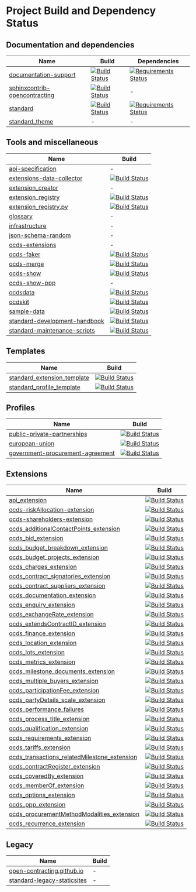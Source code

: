 # Project Build and Dependency Status

## Documentation and dependencies

Name|Build|Dependencies
-|-|-
[documentation-support](https://github.com/open-contracting/documentation-support)|[![Build Status](https://travis-ci.org/open-contracting/documentation-support.svg)](https://travis-ci.org/open-contracting/documentation-support)|[![Requirements Status](https://requires.io/github/open-contracting/documentation-support/requirements.svg)](https://requires.io/github/open-contracting/documentation-support/requirements/)
[sphinxcontrib-opencontracting](https://github.com/open-contracting/sphinxcontrib-opencontracting)|[![Build Status](https://travis-ci.org/open-contracting/sphinxcontrib-opencontracting.svg)](https://travis-ci.org/open-contracting/sphinxcontrib-opencontracting)|-
[standard](https://github.com/open-contracting/standard)|[![Build Status](https://travis-ci.org/open-contracting/standard.svg)](https://travis-ci.org/open-contracting/standard)|[![Requirements Status](https://requires.io/github/open-contracting/standard/requirements.svg)](https://requires.io/github/open-contracting/standard/requirements/)
[standard_theme](https://github.com/open-contracting/standard_theme)|-|-

## Tools and miscellaneous

Name|Build
-|-
[api-specification](https://github.com/open-contracting/api-specification)|-|
[extensions-data-collector](https://github.com/open-contracting/extensions-data-collector)|[![Build Status](https://travis-ci.org/open-contracting/extensions-data-collector.svg)](https://travis-ci.org/open-contracting/extensions-data-collector)|
[extension_creator](https://github.com/open-contracting/extension_creator)|-|
[extension_registry](https://github.com/open-contracting/extension_registry)|[![Build Status](https://travis-ci.org/open-contracting/extension_registry.svg)](https://travis-ci.org/open-contracting/extension_registry)|
[extension_registry.py](https://github.com/open-contracting/extension_registry.py)|[![Build Status](https://travis-ci.org/open-contracting/extension_registry.py.svg)](https://travis-ci.org/open-contracting/extension_registry.py)|[![Requirements Status](https://requires.io/github/open-contracting/extension_registry.py/requirements.svg)](https://requires.io/github/open-contracting/extension_registry.py/requirements/)
[glossary](https://github.com/open-contracting/glossary)|-|
[infrastructure](https://github.com/open-contracting/infrastructure)|-|
[json-schema-random](https://github.com/open-contracting/json-schema-random)|-|
[ocds-extensions](https://github.com/open-contracting/ocds-extensions)|-|
[ocds-faker](https://github.com/open-contracting/ocds-faker)|[![Build Status](https://travis-ci.org/open-contracting/ocds-faker.svg)](https://travis-ci.org/open-contracting/ocds-faker)|
[ocds-merge](https://github.com/open-contracting/ocds-merge)|[![Build Status](https://travis-ci.org/open-contracting/ocds-merge.svg)](https://travis-ci.org/open-contracting/ocds-merge)|
[ocds-show](https://github.com/open-contracting/ocds-show)|[![Build Status](https://travis-ci.org/open-contracting/ocds-show.svg)](https://travis-ci.org/open-contracting/ocds-show)|
[ocds-show-ppp](https://github.com/open-contracting/ocds-show-ppp)|-|
[ocdsdata](https://github.com/open-contracting/ocdsdata)|[![Build Status](https://travis-ci.org/open-contracting/ocdsdata.svg)](https://travis-ci.org/open-contracting/ocdsdata)|
[ocdskit](https://github.com/open-contracting/ocdskit)|[![Build Status](https://travis-ci.org/open-contracting/ocdskit.svg)](https://travis-ci.org/open-contracting/ocdskit)|[![Requirements Status](https://requires.io/github/open-contracting/ocdskit/requirements.svg)](https://requires.io/github/open-contracting/ocdskit/requirements/)
[sample-data](https://github.com/open-contracting/sample-data)|[![Build Status](https://travis-ci.org/open-contracting/sample-data.svg)](https://travis-ci.org/open-contracting/sample-data)|[![Requirements Status](https://requires.io/github/open-contracting/sample-data/requirements.svg)](https://requires.io/github/open-contracting/sample-data/requirements/)
[standard-development-handbook](https://github.com/open-contracting/standard-development-handbook)|[![Build Status](https://travis-ci.org/open-contracting/standard-development-handbook.svg)](https://travis-ci.org/open-contracting/standard-development-handbook)|[![Requirements Status](https://requires.io/github/open-contracting/standard-development-handbook/requirements.svg)](https://requires.io/github/open-contracting/standard-development-handbook/requirements/)
[standard-maintenance-scripts](https://github.com/open-contracting/standard-maintenance-scripts)|[![Build Status](https://travis-ci.org/open-contracting/standard-maintenance-scripts.svg)](https://travis-ci.org/open-contracting/standard-maintenance-scripts)|

## Templates

Name|Build
-|-
[standard_extension_template](https://github.com/open-contracting/standard_extension_template)|[![Build Status](https://travis-ci.org/open-contracting/standard_extension_template.svg)](https://travis-ci.org/open-contracting/standard_extension_template)|
[standard_profile_template](https://github.com/open-contracting/standard_profile_template)|[![Build Status](https://travis-ci.org/open-contracting/standard_profile_template.svg)](https://travis-ci.org/open-contracting/standard_profile_template)|[![Requirements Status](https://requires.io/github/open-contracting/standard_profile_template/requirements.svg)](https://requires.io/github/open-contracting/standard_profile_template/requirements/)

## Profiles

Name|Build
-|-
[public-private-partnerships](https://github.com/open-contracting/public-private-partnerships)|[![Build Status](https://travis-ci.org/open-contracting/public-private-partnerships.svg)](https://travis-ci.org/open-contracting/public-private-partnerships)|[![Requirements Status](https://requires.io/github/open-contracting/public-private-partnerships/requirements.svg)](https://requires.io/github/open-contracting/public-private-partnerships/requirements/)
[european-union](https://github.com/open-contracting-extensions/european-union)|[![Build Status](https://travis-ci.org/open-contracting-extensions/european-union.svg)](https://travis-ci.org/open-contracting-extensions/european-union)|
[government-procurement-agreement](https://github.com/open-contracting-extensions/government-procurement-agreement)|[![Build Status](https://travis-ci.org/open-contracting-extensions/government-procurement-agreement.svg)](https://travis-ci.org/open-contracting-extensions/government-procurement-agreement)|

## Extensions

Name|Build
-|-
[api_extension](https://github.com/open-contracting/api_extension)|[![Build Status](https://travis-ci.org/open-contracting/api_extension.svg)](https://travis-ci.org/open-contracting/api_extension)|
[ocds-riskAllocation-extension](https://github.com/open-contracting/ocds-riskAllocation-extension)|[![Build Status](https://travis-ci.org/open-contracting/ocds-riskAllocation-extension.svg)](https://travis-ci.org/open-contracting/ocds-riskAllocation-extension)|
[ocds-shareholders-extension](https://github.com/open-contracting/ocds-shareholders-extension)|[![Build Status](https://travis-ci.org/open-contracting/ocds-shareholders-extension.svg)](https://travis-ci.org/open-contracting/ocds-shareholders-extension)|
[ocds_additionalContactPoints_extension](https://github.com/open-contracting/ocds_additionalContactPoints_extension)|[![Build Status](https://travis-ci.org/open-contracting/ocds_additionalContactPoints_extension.svg)](https://travis-ci.org/open-contracting/ocds_additionalContactPoints_extension)|
[ocds_bid_extension](https://github.com/open-contracting/ocds_bid_extension)|[![Build Status](https://travis-ci.org/open-contracting/ocds_bid_extension.svg)](https://travis-ci.org/open-contracting/ocds_bid_extension)|
[ocds_budget_breakdown_extension](https://github.com/open-contracting/ocds_budget_breakdown_extension)|[![Build Status](https://travis-ci.org/open-contracting/ocds_budget_breakdown_extension.svg)](https://travis-ci.org/open-contracting/ocds_budget_breakdown_extension)|
[ocds_budget_projects_extension](https://github.com/open-contracting/ocds_budget_projects_extension)|[![Build Status](https://travis-ci.org/open-contracting/ocds_budget_projects_extension.svg)](https://travis-ci.org/open-contracting/ocds_budget_projects_extension)|
[ocds_charges_extension](https://github.com/open-contracting/ocds_charges_extension)|[![Build Status](https://travis-ci.org/open-contracting/ocds_charges_extension.svg)](https://travis-ci.org/open-contracting/ocds_charges_extension)|
[ocds_contract_signatories_extension](https://github.com/open-contracting/ocds_contract_signatories_extension)|[![Build Status](https://travis-ci.org/open-contracting/ocds_contract_signatories_extension.svg)](https://travis-ci.org/open-contracting/ocds_contract_signatories_extension)|
[ocds_contract_suppliers_extension](https://github.com/open-contracting/ocds_contract_suppliers_extension)|[![Build Status](https://travis-ci.org/open-contracting/ocds_contract_suppliers_extension.svg)](https://travis-ci.org/open-contracting/ocds_contract_suppliers_extension)|
[ocds_documentation_extension](https://github.com/open-contracting/ocds_documentation_extension)|[![Build Status](https://travis-ci.org/open-contracting/ocds_documentation_extension.svg)](https://travis-ci.org/open-contracting/ocds_documentation_extension)|
[ocds_enquiry_extension](https://github.com/open-contracting/ocds_enquiry_extension)|[![Build Status](https://travis-ci.org/open-contracting/ocds_enquiry_extension.svg)](https://travis-ci.org/open-contracting/ocds_enquiry_extension)|
[ocds_exchangeRate_extension](https://github.com/open-contracting/ocds_exchangeRate_extension)|[![Build Status](https://travis-ci.org/open-contracting/ocds_exchangeRate_extension.svg)](https://travis-ci.org/open-contracting/ocds_exchangeRate_extension)|
[ocds_extendsContractID_extension](https://github.com/open-contracting/ocds_extendsContractID_extension)|[![Build Status](https://travis-ci.org/open-contracting/ocds_extendsContractID_extension.svg)](https://travis-ci.org/open-contracting/ocds_extendsContractID_extension)|
[ocds_finance_extension](https://github.com/open-contracting/ocds_finance_extension)|[![Build Status](https://travis-ci.org/open-contracting/ocds_finance_extension.svg)](https://travis-ci.org/open-contracting/ocds_finance_extension)|
[ocds_location_extension](https://github.com/open-contracting/ocds_location_extension)|[![Build Status](https://travis-ci.org/open-contracting/ocds_location_extension.svg)](https://travis-ci.org/open-contracting/ocds_location_extension)|
[ocds_lots_extension](https://github.com/open-contracting/ocds_lots_extension)|[![Build Status](https://travis-ci.org/open-contracting/ocds_lots_extension.svg)](https://travis-ci.org/open-contracting/ocds_lots_extension)|
[ocds_metrics_extension](https://github.com/open-contracting/ocds_metrics_extension)|[![Build Status](https://travis-ci.org/open-contracting/ocds_metrics_extension.svg)](https://travis-ci.org/open-contracting/ocds_metrics_extension)|
[ocds_milestone_documents_extension](https://github.com/open-contracting/ocds_milestone_documents_extension)|[![Build Status](https://travis-ci.org/open-contracting/ocds_milestone_documents_extension.svg)](https://travis-ci.org/open-contracting/ocds_milestone_documents_extension)|
[ocds_multiple_buyers_extension](https://github.com/open-contracting/ocds_multiple_buyers_extension)|[![Build Status](https://travis-ci.org/open-contracting/ocds_multiple_buyers_extension.svg)](https://travis-ci.org/open-contracting/ocds_multiple_buyers_extension)|
[ocds_participationFee_extension](https://github.com/open-contracting/ocds_participationFee_extension)|[![Build Status](https://travis-ci.org/open-contracting/ocds_participationFee_extension.svg)](https://travis-ci.org/open-contracting/ocds_participationFee_extension)|
[ocds_partyDetails_scale_extension](https://github.com/open-contracting/ocds_partyDetails_scale_extension)|[![Build Status](https://travis-ci.org/open-contracting/ocds_partyDetails_scale_extension.svg)](https://travis-ci.org/open-contracting/ocds_partyDetails_scale_extension)|
[ocds_performance_failures](https://github.com/open-contracting/ocds_performance_failures)|[![Build Status](https://travis-ci.org/open-contracting/ocds_performance_failures.svg)](https://travis-ci.org/open-contracting/ocds_performance_failures)|
[ocds_process_title_extension](https://github.com/open-contracting/ocds_process_title_extension)|[![Build Status](https://travis-ci.org/open-contracting/ocds_process_title_extension.svg)](https://travis-ci.org/open-contracting/ocds_process_title_extension)|
[ocds_qualification_extension](https://github.com/open-contracting/ocds_qualification_extension)|[![Build Status](https://travis-ci.org/open-contracting/ocds_qualification_extension.svg)](https://travis-ci.org/open-contracting/ocds_qualification_extension)|
[ocds_requirements_extension](https://github.com/open-contracting/ocds_requirements_extension)|[![Build Status](https://travis-ci.org/open-contracting/ocds_requirements_extension.svg)](https://travis-ci.org/open-contracting/ocds_requirements_extension)|
[ocds_tariffs_extension](https://github.com/open-contracting/ocds_tariffs_extension)|[![Build Status](https://travis-ci.org/open-contracting/ocds_tariffs_extension.svg)](https://travis-ci.org/open-contracting/ocds_tariffs_extension)|
[ocds_transactions_relatedMilestone_extension](https://github.com/open-contracting/ocds_transactions_relatedMilestone_extension)|[![Build Status](https://travis-ci.org/open-contracting/ocds_transactions_relatedMilestone_extension.svg)](https://travis-ci.org/open-contracting/ocds_transactions_relatedMilestone_extension)|
[ocds_contractRegister_extension](https://github.com/open-contracting-extensions/ocds_contractRegister_extension)|[![Build Status](https://travis-ci.org/open-contracting-extensions/ocds_contractRegister_extension.svg)](https://travis-ci.org/open-contracting-extensions/ocds_contractRegister_extension)|
[ocds_coveredBy_extension](https://github.com/open-contracting-extensions/ocds_coveredBy_extension)|[![Build Status](https://travis-ci.org/open-contracting-extensions/ocds_coveredBy_extension.svg)](https://travis-ci.org/open-contracting-extensions/ocds_coveredBy_extension)|
[ocds_memberOf_extension](https://github.com/open-contracting-extensions/ocds_memberOf_extension)|[![Build Status](https://travis-ci.org/open-contracting-extensions/ocds_memberOf_extension.svg)](https://travis-ci.org/open-contracting-extensions/ocds_memberOf_extension)|
[ocds_options_extension](https://github.com/open-contracting-extensions/ocds_options_extension)|[![Build Status](https://travis-ci.org/open-contracting-extensions/ocds_options_extension.svg)](https://travis-ci.org/open-contracting-extensions/ocds_options_extension)|
[ocds_ppp_extension](https://github.com/open-contracting-extensions/ocds_ppp_extension)|[![Build Status](https://travis-ci.org/open-contracting-extensions/ocds_ppp_extension.svg)](https://travis-ci.org/open-contracting-extensions/ocds_ppp_extension)|
[ocds_procurementMethodModalities_extension](https://github.com/open-contracting-extensions/ocds_procurementMethodModalities_extension)|[![Build Status](https://travis-ci.org/open-contracting-extensions/ocds_procurementMethodModalities_extension.svg)](https://travis-ci.org/open-contracting-extensions/ocds_procurementMethodModalities_extension)|
[ocds_recurrence_extension](https://github.com/open-contracting-extensions/ocds_recurrence_extension)|[![Build Status](https://travis-ci.org/open-contracting-extensions/ocds_recurrence_extension.svg)](https://travis-ci.org/open-contracting-extensions/ocds_recurrence_extension)|

## Legacy

Name|Build
-|-
[open-contracting.github.io](https://github.com/open-contracting/open-contracting.github.io)|-|
[standard-legacy-staticsites](https://github.com/open-contracting/standard-legacy-staticsites)|-|
